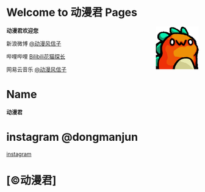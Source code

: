 # Welcome to 动漫君 Pages 
**动漫君欢迎您**  <img align="right" src="529710224727080979.gif"/>

新浪微博    [@动漫风信子](https://weibo.com/3991135975)

哔哩哔哩    [Bilibili花猫探长](https://space.bilibili.com/47764900)

网易云音乐  [@动漫风信子](https://music.163.com/#/user/home?id=406836144)

# Name
**动漫君**


# instagram @dongmanjun
[instagram](https://www.instagram.com/dongmanjun/)

# [©动漫君]
